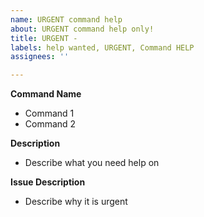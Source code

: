 ```yaml
---
name: URGENT command help
about: URGENT command help only!
title: URGENT -
labels: help wanted, URGENT, Command HELP
assignees: ''

---
```


**Command Name**
 - Command 1
 - Command 2

**Description**
 - Describe what you need help on

**Issue Description**
 - Describe why it is urgent
